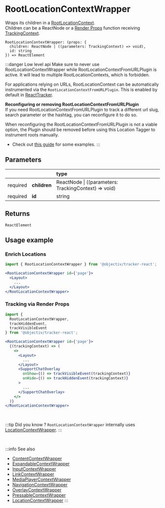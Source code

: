 # RootLocationContextWrapper

Wraps its children in a [RootLocationContext](/taxonomy/reference/location-contexts/RootLocationContext.md).  
Children can be a ReactNode or a [Render Props](https://reactjs.org/docs/render-props.html#using-props-other-than-render) function receiving [TrackingContext](/tracking/react/api-reference/common/providers/TrackingContext.md).

```tsx
RootLocationContextWrapper: (props: {
  children: ReactNode | ((parameters: TrackingContext) => void),
  id: string
}) => ReactElement
```

:::danger Low level api
Make sure to never use RootLocationContextWrapper while RootLocationContextFromURLPlugin is active. It will lead to multiple RootLocationContexts, which is forbidden.

For applications relying on URLs, RootLocationContext can be automatically instrumented via the `RootLocationContextFromURLPlugin`.
This is enabled by default in [ReactTracker](/tracking/react/api-reference/ReactTracker.md#plugins).

**Reconfiguring or removing RootLocationContextFromURLPlugin**   
If you need RootLocationContextFromURLPlugin to track a different url slug, search parameter or the hashtag, you can reconfigure it to do so.

When reconfiguring the RootLocationContextFromURLPlugin is not a viable option, the Plugin should be removed before using this Location Tagger to instrument roots manually.

- Check out [this guide](/#TODO) for some examples.
:::

## Parameters
|          |              | type                                                     |
|:--------:|:-------------|:---------------------------------------------------------|
| required | **children** | ReactNode &vert; ((parameters: TrackingContext) => void) |
| required | **id**       | string                                                   |

## Returns
`ReactElement`

## Usage example

### Enrich Locations

```jsx
import { RootLocationContextWrapper } from '@objectiv/tracker-react';
```

```jsx
<RootLocationContextWrapper id={'page'}>
  <Layout>
    ...
  </Layout>
</RootLocationContextWrapper>
```

### Tracking via Render Props

```jsx
import { 
  RootLocationContextWrapper, 
  trackHiddenEvent,
  trackVisibleEvent
} from '@objectiv/tracker-react';
```

```jsx
<RootLocationContextWrapper id={'page'}>
  {(trackingContext) => (
    <>
      <Layout>
        ...
      </Layout>
      <SupportChatOverlay
        onShow={() => trackVisibleEvent(trackingContext)}
        onHide={() => trackHiddenEvent(trackingContext)}
      >
        ...
      </SupportChatOverlay>
    </>
  )}
</RootLocationContextWrapper>
```


<br />

:::tip Did you know ?
`RootLocationContextWrapper` internally uses [LocationContextWrapper](/tracking/react/api-reference/locationWrappers/LocationContextWrapper.md).
:::

<br />

:::info See also
- [ContentContextWrapper](/tracking/react/api-reference/locationWrappers/ContentContextWrapper.md)
- [ExpandableContextWrapper](/tracking/react/api-reference/locationWrappers/ExpandableContextWrapper.md)
- [InputContextWrapper](/tracking/react/api-reference/locationWrappers/InputContextWrapper.md)
- [LinkContextWrapper](/tracking/react/api-reference/locationWrappers/LinkContextWrapper.md)
- [MediaPlayerContextWrapper](/tracking/react/api-reference/locationWrappers/MediaPlayerContextWrapper.md)
- [NavigationContextWrapper](/tracking/react/api-reference/locationWrappers/NavigationContextWrapper.md)
- [OverlayContextWrapper](/tracking/react/api-reference/locationWrappers/OverlayContextWrapper.md)
- [PressableContextWrapper](/tracking/react/api-reference/locationWrappers/PressableContextWrapper.md)
- [LocationContextWrapper](/tracking/react/api-reference/locationWrappers/LocationContextWrapper.md)
:::
